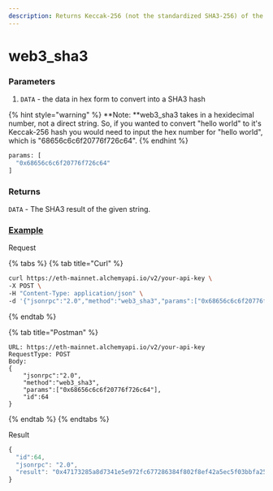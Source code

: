 ```yaml
---
description: Returns Keccak-256 (not the standardized SHA3-256) of the given data.
---
```


# web3\_sha3

### **Parameters**

1. `DATA` - the data in hex form to convert into a SHA3 hash

{% hint style="warning" %}
**Note: **web3\_sha3 takes in a hexidecimal number, not a direct string. So, if you wanted to convert "hello world" to it's Keccak-256 hash you would need to input the hex number for "hello world", which is "68656c6c6f20776f726c64".&#x20;
{% endhint %}

```bash
params: [
  "0x68656c6c6f20776f726c64"
]
```

### **Returns**

`DATA` - The SHA3 result of the given string.

### ****[**Example**](https://composer.alchemyapi.io/?composer\_state=%7B%22chain%22%3A2%2C%22network%22%3A401%2C%22methodName%22%3A%22web3\_sha3%22%2C%22paramValues%22%3A%5B%220x0%22%5D%7D)****

Request

{% tabs %}
{% tab title="Curl" %}
```bash
curl https://eth-mainnet.alchemyapi.io/v2/your-api-key \
-X POST \
-H "Content-Type: application/json" \
-d '{"jsonrpc":"2.0","method":"web3_sha3","params":["0x68656c6c6f20776f726c64"],"id":64}'
```
{% endtab %}

{% tab title="Postman" %}
```http
URL: https://eth-mainnet.alchemyapi.io/v2/your-api-key
RequestType: POST
Body: 
{
    "jsonrpc":"2.0",
    "method":"web3_sha3",
    "params":["0x68656c6c6f20776f726c64"],
    "id":64
}
```
{% endtab %}
{% endtabs %}

Result

```javascript
{
  "id":64,
  "jsonrpc": "2.0",
  "result": "0x47173285a8d7341e5e972fc677286384f802f8ef42a5ec5f03bbfa254cb01fad"
}
```

##
